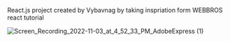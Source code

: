 React.js project created by Vybavnag by taking inspriation form WEBBROS react tutorial

![Screen_Recording_2022-11-03_at_4_52_33_PM_AdobeExpress (1)](https://user-images.githubusercontent.com/100373921/199927856-c70e424d-584e-4484-b642-90cd0542b6c1.gif)

